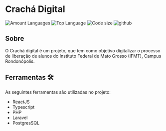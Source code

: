 # Crachá Digital

![Amount Languages](https://img.shields.io/github/languages/count/cleberfeitosa/crachaDigital?logoColor=red&style=for-the-badge)
![Top Language](https://img.shields.io/github/languages/top/cleberfeitosa/crachaDigital?style=for-the-badge)
![Code size](https://img.shields.io/github/repo-size/cleberfeitosa/crachaDigital?style=for-the-badge)
![github](https://user-images.githubusercontent.com/72306241/233846544-aaeb3fda-39a4-41c3-a6d7-2089d19ab753.png)

## Sobre

O Crachá digital é um projeto, que tem como objetivo digitalizar o processo de liberação de alunos do Instituto Federal de Mato Grosso (IFMT), Campus Rondonópolis.

## Ferramentas 🛠

As seguintes ferramentas são utilizadas no projeto:

- ReactJS
- Typescript
- PHP
- Laravel
- PostgresSQL